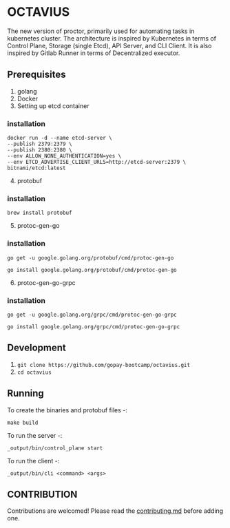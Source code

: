# OCTAVIUS
The new version of proctor, primarily used for automating tasks in kubernetes cluster. The architecture is inspired by Kubernetes in terms of Control Plane, Storage (single Etcd), API Server, and CLI Client. It is also inspired by Gitlab Runner in terms of Decentralized executor.


## Prerequisites

1. golang
2. Docker
3. Setting up etcd container
### installation
    docker run -d --name etcd-server \
    --publish 2379:2379 \
    --publish 2380:2380 \
    --env ALLOW_NONE_AUTHENTICATION=yes \
    --env ETCD_ADVERTISE_CLIENT_URLS=http://etcd-server:2379 \
    bitnami/etcd:latest
4. protobuf
### installation
    brew install protobuf
5. protoc-gen-go
### installation
    go get -u google.golang.org/protobuf/cmd/protoc-gen-go

    go install google.golang.org/protobuf/cmd/protoc-gen-go

6. protoc-gen-go-grpc
### installation
    go get -u google.golang.org/grpc/cmd/protoc-gen-go-grpc

    go install google.golang.org/grpc/cmd/protoc-gen-go-grpc

## Development

1. `git clone https://github.com/gopay-bootcamp/octavius.git`
2. `cd octavius`


## Running 

To create the binaries and protobuf files -:

`make build`

To run the server -:

`_output/bin/control_plane start`

To run the client -:

`_output/bin/cli <command> <args>`


## CONTRIBUTION

Contributions are welcomed! Please read the [contributing.md](./docs/contributing.md) before adding one.


